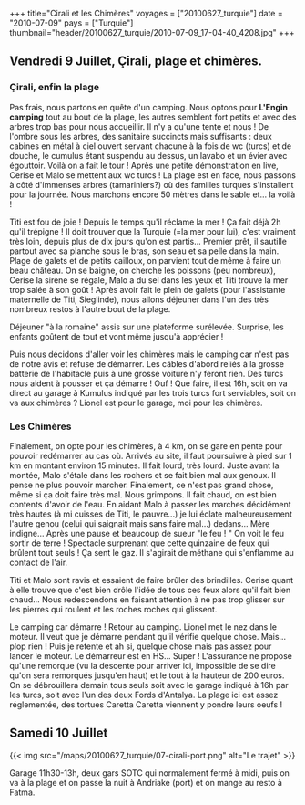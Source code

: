 +++
title="Cirali et les Chimères"
voyages = ["20100627_turquie"]
date = "2010-07-09"
pays = ["Turquie"]
thumbnail="header/20100627_turquie/2010-07-09_17-04-40_4208.jpg"
+++



## Vendredi 9 Juillet, Çirali, plage et chimères.

### Çirali, enfin la plage

Pas frais, nous partons en quête d'un camping. Nous optons pour **L'Engin camping** tout au bout de la plage, les autres semblent fort petits et avec des arbres trop bas pour nous accueillir. Il n'y a qu'une tente et nous ! De l'ombre sous les arbres, des sanitaire succincts mais suffisants : deux cabines en métal à ciel ouvert servant chacune à la fois de wc (turcs) et de douche, le cumulus étant suspendu au dessus, un lavabo et un évier avec égouttoir. Voilà on a fait le tour ! Après une petite démonstration en live, Cerise et Malo se mettent aux wc turcs ! La plage est en face, nous passons à côté d'immenses arbres (tamariniers?) où des familles turques s'installent pour la journée. Nous marchons encore 50 mètres dans le sable et... la voilà !

Titi est fou de joie ! Depuis le temps qu'il réclame la mer ! Ça fait déjà 2h qu'il trépigne ! Il doit trouver que la Turquie (=la mer pour lui), c'est vraiment très loin, depuis plus de dix jours qu'on est partis... Premier prêt, il sautille partout avec sa planche sous le bras, son seau et sa pelle dans la main. Plage de galets et de petits cailloux, on parvient tout de même à faire un beau château. On se baigne, on cherche les poissons (peu nombreux), Cerise la sirène se régale, Malo a du sel dans les yeux et Titi trouve la mer trop salée à son goût ! Après avoir fait le plein de galets (pour l'assistante maternelle de Titi, Sieglinde), nous allons déjeuner dans l'un des très nombreux restos	 à l'autre bout de la plage. 

Déjeuner "à la romaine" assis sur une plateforme surélevée. Surprise, les enfants goûtent de tout et vont même jusqu'à apprécier ! 

Puis nous décidons d'aller voir les chimères mais le camping car n'est pas de notre avis et refuse de démarrer. Les câbles d'abord reliés à la grosse batterie de l'habitacle puis à une grosse voiture n'y feront rien. Des turcs nous aident à pousser et ça démarre ! Ouf ! Que faire, il est 16h, soit on va direct au garage à Kumulus indiqué par les trois turcs fort serviables, soit on va aux chimères ? Lionel est pour le garage, moi pour les chimères.

### Les Chimères

Finalement, on opte pour les chimères, à 4 km, on se gare en pente pour pouvoir redémarrer au cas où. Arrivés au site, il faut poursuivre à pied sur 1 km en montant environ 15 minutes. Il fait lourd, très lourd. Juste avant la montée, Malo s'étale dans les rochers et se fait bien mal aux genoux. Il pense ne plus pouvoir marcher. Finalement, ce n'est pas grand chose, même si ça doit faire très mal. Nous grimpons. Il fait chaud, on est bien contents d'avoir de l'eau. En aidant Malo à passer les marches décidément très hautes (à mi cuisses de Titi, le pauvre...) je lui éclate malheureusement l'autre genou (celui qui saignait mais sans faire mal...) dedans... Mère indigne... Après une pause et beaucoup de sueur "le feu ! " On voit le feu sortir de terre ! Spectacle surprenant que cette quinzaine de feux qui brûlent tout seuls ! Ça sent le gaz. Il s'agirait de méthane qui s'enflamme au contact de l'air. 

Titi et Malo sont ravis et essaient de faire brûler des brindilles. Cerise quant à elle trouve que c'est bien drôle l'idée de tous ces feux alors qu'il fait bien chaud... Nous redescendons en faisant attention à ne pas trop glisser sur les pierres qui roulent et les roches roches qui glissent.

Le camping car démarre ! Retour au camping. Lionel met le nez dans le moteur. Il veut que je démarre pendant qu'il vérifie quelque chose. Mais... plop rien ! Puis je retente et ah si, quelque chose mais pas assez pour lancer le moteur. Le démarreur est en HS... Super ! L'assurance ne propose qu'une remorque (vu la descente pour arriver ici, impossible de se dire qu'on sera remorqués jusqu'en haut) et le tout à la hauteur de 200 euros. On se débrouillera demain tous seuls soit avec le garage indiqué à 16h par les turcs, soit avec l'un des deux Fords d'Antalya. La plage ici est assez réglementée, des tortues Caretta Caretta viennent y pondre leurs oeufs !



## Samedi 10 Juillet

{{< img src="/maps/20100627_turquie/07-cirali-port.png" alt="Le trajet" >}}

Garage 11h30-13h, deux gars SOTC qui normalement fermé à midi, puis on va à la plage et on passe la nuit à Andriake (port) et on mange au resto à Fatma.

